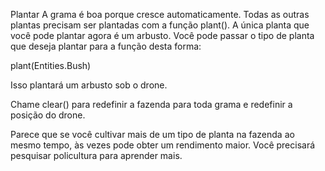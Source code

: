 Plantar</size>
</line-height>
A grama é boa porque cresce automaticamente. Todas as outras plantas precisam ser plantadas com a função plant(). A única planta que você pode plantar agora é um arbusto.
Você pode passar o tipo de planta que deseja plantar para a função desta forma:

plant(Entities.Bush)

Isso plantará um arbusto sob o drone.

Chame clear() para redefinir a fazenda para toda grama e redefinir a posição do drone.

Parece que se você cultivar mais de um tipo de planta na fazenda ao mesmo tempo, às vezes pode obter um rendimento maior. Você precisará pesquisar policultura para aprender mais.